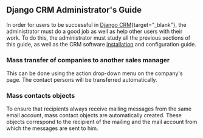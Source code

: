 ## Django CRM Administrator's Guide

In order for users to be successful in [Django CRM](https://github.com/DjangoCRM/django-crm/){target="_blank"}, the administrator must do a good job as well as help other users with their work. To do this, the administrator must study all the previous sections of this guide, as well as the CRM software [installation](installation.md) and configuration guide.

### Mass transfer of companies to another sales manager

This can be done using the action drop-down menu on the company's page.
The contact persons will be transferred automatically.

### Mass contacts objects

To ensure that recipients always receive mailing messages from the same email account, mass contact objects are automatically created.
These objects correspond to the recipient of the mailing and the mail account from which the messages are sent to him.
